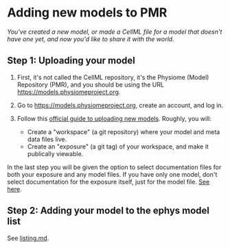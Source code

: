 # Adding new models to PMR

_You've created a new model, or made a CellML file for a model that doesn't have one yet, and now you'd like to share it with the world._

## Step 1: Uploading your model

1. First, it's not called the CellML repository, it's the Physiome (Model) Repository (PMR), and you should be using the URL https://models.physiomeproject.org.

2. Go to https://models.physiomeproject.org, create an account, and log in.

3. Follow this [official guide to uploading new models](https://aucklandphysiomerepository.readthedocs.io/en/latest/quickstart.html). Roughly, you will:
    - Create a "workspace" (a git repository) where your model and meta data files live.
    - Create an "exposure" (a git tag) of your workspace, and make it publically viewable. 

In the last step you will be given the option to select documentation files for both your exposure and any model files.
If you have only one model, don't select documentation for the exposure itself, just for the model file.
[See here](https://github.com/PMR2/models.physiomeproject.org/issues/49#issuecomment-1128186052).

## Step 2: Adding your model to the ephys model list

See [listing.md](./listing.md).
